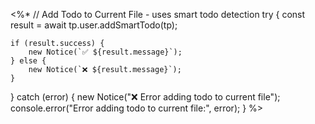 <%*
// Add Todo to Current File - uses smart todo detection
try {
    const result = await tp.user.addSmartTodo(tp);
    
    if (result.success) {
        new Notice(`✅ ${result.message}`);
    } else {
        new Notice(`❌ ${result.message}`);
    }
    
} catch (error) {
    new Notice("❌ Error adding todo to current file");
    console.error("Error adding todo to current file:", error);
}
%>